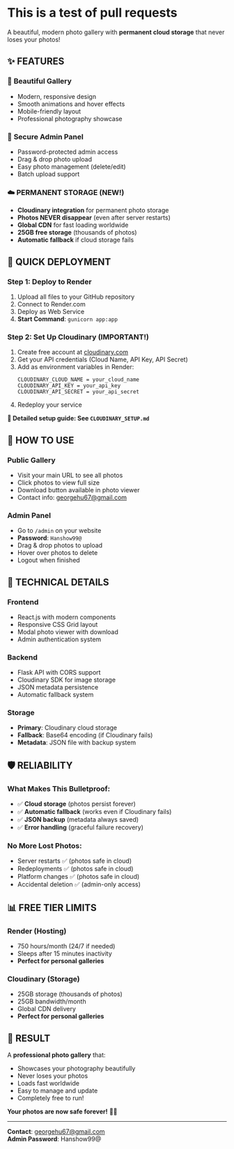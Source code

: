 # This is a test of pull requests

A beautiful, modern photo gallery with **permanent cloud storage** that never loses your photos!

## ✨ FEATURES

### 🎨 **Beautiful Gallery**
- Modern, responsive design
- Smooth animations and hover effects
- Mobile-friendly layout
- Professional photography showcase

### 🔐 **Secure Admin Panel**
- Password-protected admin access
- Drag & drop photo upload
- Easy photo management (delete/edit)
- Batch upload support

### ☁️ **PERMANENT STORAGE** (NEW!)
- **Cloudinary integration** for permanent photo storage
- **Photos NEVER disappear** (even after server restarts)
- **Global CDN** for fast loading worldwide
- **25GB free storage** (thousands of photos)
- **Automatic fallback** if cloud storage fails

## 🚀 QUICK DEPLOYMENT

### **Step 1: Deploy to Render**
1. Upload all files to your GitHub repository
2. Connect to Render.com
3. Deploy as Web Service
4. **Start Command**: `gunicorn app:app`

### **Step 2: Set Up Cloudinary (IMPORTANT!)**
1. Create free account at [cloudinary.com](https://cloudinary.com)
2. Get your API credentials (Cloud Name, API Key, API Secret)
3. Add as environment variables in Render:
   ```
   CLOUDINARY_CLOUD_NAME = your_cloud_name
   CLOUDINARY_API_KEY = your_api_key
   CLOUDINARY_API_SECRET = your_api_secret
   ```
4. Redeploy your service

**📖 Detailed setup guide: See `CLOUDINARY_SETUP.md`**

## 🎯 HOW TO USE

### **Public Gallery**
- Visit your main URL to see all photos
- Click photos to view full size
- Download button available in photo viewer
- Contact info: georgehu67@gmail.com

### **Admin Panel**
- Go to `/admin` on your website
- **Password**: `Hanshow99@`
- Drag & drop photos to upload
- Hover over photos to delete
- Logout when finished

## 🔧 TECHNICAL DETAILS

### **Frontend**
- React.js with modern components
- Responsive CSS Grid layout
- Modal photo viewer with download
- Admin authentication system

### **Backend**
- Flask API with CORS support
- Cloudinary SDK for image storage
- JSON metadata persistence
- Automatic fallback system

### **Storage**
- **Primary**: Cloudinary cloud storage
- **Fallback**: Base64 encoding (if Cloudinary fails)
- **Metadata**: JSON file with backup system

## 🛡️ RELIABILITY

### **What Makes This Bulletproof:**
- ✅ **Cloud storage** (photos persist forever)
- ✅ **Automatic fallback** (works even if Cloudinary fails)
- ✅ **JSON backup** (metadata always saved)
- ✅ **Error handling** (graceful failure recovery)

### **No More Lost Photos:**
- Server restarts ✅ (photos safe in cloud)
- Redeployments ✅ (photos safe in cloud)
- Platform changes ✅ (photos safe in cloud)
- Accidental deletion ✅ (admin-only access)

## 📊 FREE TIER LIMITS

### **Render (Hosting)**
- 750 hours/month (24/7 if needed)
- Sleeps after 15 minutes inactivity
- **Perfect for personal galleries**

### **Cloudinary (Storage)**
- 25GB storage (thousands of photos)
- 25GB bandwidth/month
- Global CDN delivery
- **Perfect for personal galleries**

## 🎉 RESULT

A **professional photo gallery** that:
- Showcases your photography beautifully
- Never loses your photos
- Loads fast worldwide
- Easy to manage and update
- Completely free to run!

**Your photos are now safe forever!** 📸✨

---

**Contact**: georgehu67@gmail.com  
**Admin Password**: Hanshow99@

